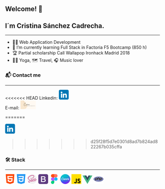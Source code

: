 ## Welcome! 👋
## I´m Cristina Sánchez Cadrecha.

<hr>


-  :woman_student: Web Application Development
- 🌱 I’m currently learning Full Stack in Factoria F5 Bootcamp (850 h)
-  :trophy: Partial scholarship Call Wallapop Ironhack Madrid 2018
-  :lotus_position_woman: Yoga, :world_map: Travel, :headphones: Music lover


### :mailbox_with_mail: Contact me
<hr>
<<<<<<< HEAD
Linkedin: <a href="linkedin.com/in/cristina-sánchez-97553111a"><img src="assets/linkedin.png" alt="logo linkedin"></a></br>
E-mail: <a href=""><img src="assets/card.png" alt="imagen tarjeta presentación" style="width: 50px; heigth: 32px"></a></br>

=======

<a href="linkedin.com/in/cristina-sánchez-97553111a"><img src="assets/linkedin.png" alt="logo linkedin"></a></br>
>>>>>>> d25f28f5d7e0301d8ad7b824ad822267b035cffa




### :hammer_and_wrench: Stack
<hr>

<img src="assets\html-5.png" alt="icono html5"> <img src="assets\css-3.png" alt="icono css3">
<img src="assets\sass.png" alt="icono sass"> <img src="assets\bootstrap.png" alt="icono bootstrap"> 
<img src="assets\figma.png" alt="icono figma"> <img src="assets\canva.png" alt="icono canva" style="width: 32px; heigth: 32px">
<img src="assets\js.png" alt="icono javascript"> <img src="assets\vue.png" alt="icono vue" style="width: 32px; heigth: 32px"> <img src="assets\php.png" alt="icono php">




